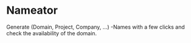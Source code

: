 Nameator
========

Generate (Domain, Project, Company, ...) -Names with a few clicks and check the availability of the domain.